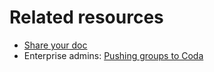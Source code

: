 **Related resources**
=====================


* [Share your doc](https://help.coda.io/en/articles/1137949-share-your-doc#h_c9e619dd57)
* Enterprise admins: [Pushing groups to Coda](https://help.coda.io/en/articles/6366306-pushing-groups-to-coda)